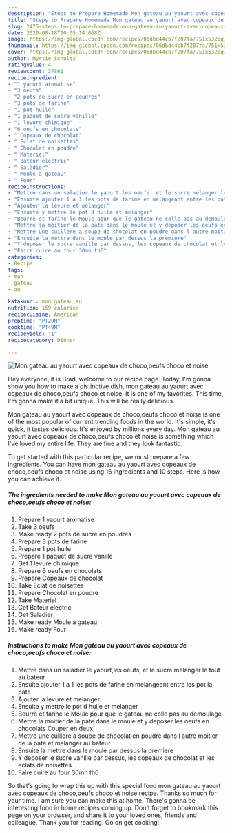 ```yaml
---
description: "Steps to Prepare Homemade Mon gateau au yaourt avec copeaux de choco,oeufs choco et noise"
title: "Steps to Prepare Homemade Mon gateau au yaourt avec copeaux de choco,oeufs choco et noise"
slug: 2475-steps-to-prepare-homemade-mon-gateau-au-yaourt-avec-copeaux-de-choco-oeufs-choco-et-noise
date: 2020-08-18T20:05:14.068Z
image: https://img-global.cpcdn.com/recipes/06dbd44cb7f207fa/751x532cq70/mon-gateau-au-yaourt-avec-copeaux-de-chocooeufs-choco-et-noise-photo-principale-de-la-recette.jpg
thumbnail: https://img-global.cpcdn.com/recipes/06dbd44cb7f207fa/751x532cq70/mon-gateau-au-yaourt-avec-copeaux-de-chocooeufs-choco-et-noise-photo-principale-de-la-recette.jpg
cover: https://img-global.cpcdn.com/recipes/06dbd44cb7f207fa/751x532cq70/mon-gateau-au-yaourt-avec-copeaux-de-chocooeufs-choco-et-noise-photo-principale-de-la-recette.jpg
author: Myrtie Schultz
ratingvalue: 4
reviewcount: 37861
recipeingredient:
- "1 yaourt aromatise"
- "3 oeufs"
- "2 pots de sucre en poudres"
- "3 pots de farine"
- "1 pot huile"
- "1 paquet de sucre vanille"
- "1 levure chimique"
- "6 oeufs en chocolats"
- " Copeaux de chocolat"
- " Eclat de noisettes"
- " Chocolat en poudre"
- " Materiel"
- " Bateur electric"
- " Saladier"
- " Moule a gateau"
- " Four"
recipeinstructions:
- "Mettre dans un saladier le yaourt,les oeufs, et le sucre melanger le tout au bateur"
- "Ensuite ajouter 1 a 1 les pots de farine en melangeant entre les pot la pate"
- "Ajouter la levure et melanger"
- "Ensuite y mettre le pot d huile et melanger"
- "Beurrè et farine le Moule pour que le gateau ne colle pas au demoulage"
- "Mettre la moitier de la pate dans le moule et y deposer les oeufs en chocolats Couper en deux"
- "Mettre une cuillere a soupe de chocolat en poudre dans l autre moitier de la pate et melanger au bateur"
- "Ensuite la mettre dans le moule par dessus la premiere"
- "Y deposer le sucre vanille par dessus, les copeaux de chocolat et les eclats de noisettes"
- "Faire cuire au four 30mn th6"
categories:
- Recipe
tags:
- mon
- gateau
- au

katakunci: mon gateau au 
nutrition: 169 calories
recipecuisine: American
preptime: "PT29M"
cooktime: "PT49M"
recipeyield: "1"
recipecategory: Dinner

---
```



![Mon gateau au yaourt avec copeaux de choco,oeufs choco et noise](https://img-global.cpcdn.com/recipes/06dbd44cb7f207fa/751x532cq70/mon-gateau-au-yaourt-avec-copeaux-de-chocooeufs-choco-et-noise-photo-principale-de-la-recette.jpg)

Hey everyone, it is Brad, welcome to our recipe page. Today, I'm gonna show you how to make a distinctive dish, mon gateau au yaourt avec copeaux de choco,oeufs choco et noise. It is one of my favorites. This time, I'm gonna make it a bit unique. This will be really delicious.

Mon gateau au yaourt avec copeaux de choco,oeufs choco et noise is one of the most popular of current trending foods in the world. It's simple, it's quick, it tastes delicious. It's enjoyed by millions every day. Mon gateau au yaourt avec copeaux de choco,oeufs choco et noise is something which I've loved my entire life. They are fine and they look fantastic.




To get started with this particular recipe, we must prepare a few ingredients. You can have mon gateau au yaourt avec copeaux de choco,oeufs choco et noise using 16 ingredients and 10 steps. Here is how you can achieve it.

<!--inarticleads1-->

##### The ingredients needed to make Mon gateau au yaourt avec copeaux de choco,oeufs choco et noise:

1. Prepare 1 yaourt aromatise
1. Take 3 oeufs
1. Make ready 2 pots de sucre en poudres
1. Prepare 3 pots de farine
1. Prepare 1 pot huile
1. Prepare 1 paquet de sucre vanille
1. Get 1 levure chimique
1. Prepare 6 oeufs en chocolats
1. Prepare  Copeaux de chocolat
1. Take  Eclat de noisettes
1. Prepare  Chocolat en poudre
1. Take  Materiel
1. Get  Bateur electric
1. Get  Saladier
1. Make ready  Moule a gateau
1. Make ready  Four




<!--inarticleads2-->

##### Instructions to make Mon gateau au yaourt avec copeaux de choco,oeufs choco et noise:

1. Mettre dans un saladier le yaourt,les oeufs, et le sucre melanger le tout au bateur
1. Ensuite ajouter 1 a 1 les pots de farine en melangeant entre les pot la pate
1. Ajouter la levure et melanger
1. Ensuite y mettre le pot d huile et melanger
1. Beurrè et farine le Moule pour que le gateau ne colle pas au demoulage
1. Mettre la moitier de la pate dans le moule et y deposer les oeufs en chocolats Couper en deux
1. Mettre une cuillere a soupe de chocolat en poudre dans l autre moitier de la pate et melanger au bateur
1. Ensuite la mettre dans le moule par dessus la premiere
1. Y deposer le sucre vanille par dessus, les copeaux de chocolat et les eclats de noisettes
1. Faire cuire au four 30mn th6




So that's going to wrap this up with this special food mon gateau au yaourt avec copeaux de choco,oeufs choco et noise recipe. Thanks so much for your time. I am sure you can make this at home. There's gonna be interesting food in home recipes coming up. Don't forget to bookmark this page on your browser, and share it to your loved ones, friends and colleague. Thank you for reading. Go on get cooking!
